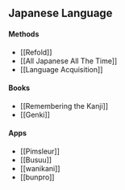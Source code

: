 ## Japanese Language

#### Methods
* [[Refold]]
* [[All Japanese All The Time]]
* [[Language Acquisition]]

 #### Books
* [[Remembering the Kanji]]
* [[Genki]]

#### Apps
* [[Pimsleur]]
* [[Busuu]]
* [[wanikani]]
* [[bunpro]]
